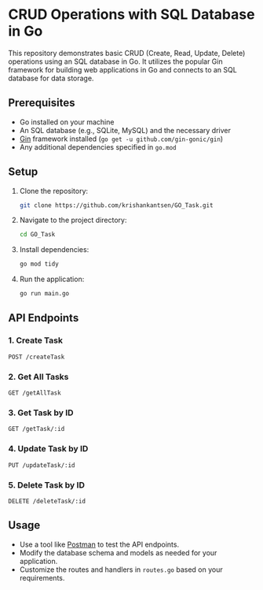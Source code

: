 # CRUD Operations with SQL Database in Go

This repository demonstrates basic CRUD (Create, Read, Update, Delete) operations using an SQL database in Go. It utilizes the popular Gin framework for building web applications in Go and connects to an SQL database for data storage.

## Prerequisites

- Go installed on your machine
- An SQL database (e.g., SQLite, MySQL) and the necessary driver
- [Gin](https://github.com/gin-gonic/gin) framework installed (`go get -u github.com/gin-gonic/gin`)
- Any additional dependencies specified in `go.mod`

## Setup

1. Clone the repository:
   ```bash
   git clone https://github.com/krishankantsen/GO_Task.git
   ```

2. Navigate to the project directory:
   ```bash
   cd GO_Task
   ```

3. Install dependencies:
   ```bash
   go mod tidy
   ```

4. Run the application:
   ```bash
   go run main.go
   ```

## API Endpoints

### 1. Create Task
   ```http
   POST /createTask
   ```

### 2. Get All Tasks
   ```http
   GET /getAllTask
   ```

### 3. Get Task by ID
   ```http
   GET /getTask/:id
   ```

### 4. Update Task by ID
   ```http
   PUT /updateTask/:id
   ```

### 5. Delete Task by ID
   ```http
   DELETE /deleteTask/:id
   ```

## Usage

- Use a tool like [Postman](https://www.postman.com/) to test the API endpoints.
- Modify the database schema and models as needed for your application.
- Customize the routes and handlers in `routes.go` based on your requirements.
